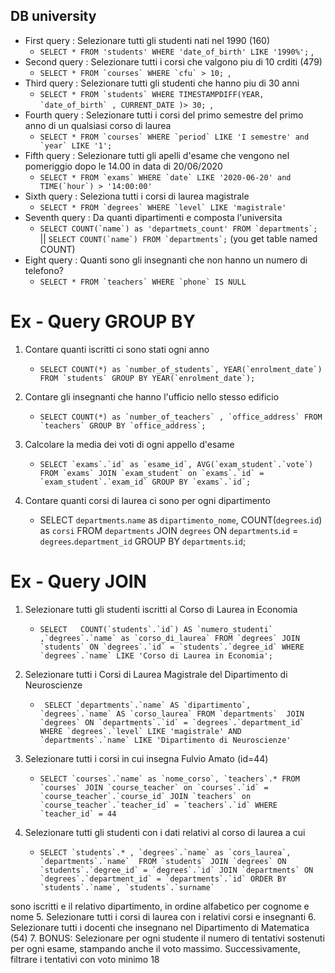 ## DB university

- First query : Selezionare tutti gli studenti nati nel 1990 (160)
    - ```SELECT * FROM 'students' WHERE 'date_of_birth' LIKE '1990%';``` ,
- Second query : Selezionare tutti i corsi che valgono piu di 10 crditi (479)
    - ```SELECT * FROM `courses` WHERE `cfu` > 10; ```,
- Third query : Selezionare tutti gli studenti che hanno piu di 30 anni
    - ```SELECT * FROM `students` WHERE TIMESTAMPDIFF(YEAR, `date_of_birth` , CURRENT_DATE )> 30; ```,
- Fourth query : Selezionare tutti i corsi del primo semestre del primo anno di un qualsiasi corso di laurea 
    - ```SELECT * FROM `courses` WHERE `period` LIKE 'I semestre' and `year` LIKE '1'; ```
- Fifth query : Selezionare tutti gli apelli d'esame che vengono nel pomeriggio dopo le 14.00 in data di 20/06/2020
    - ```SELECT * FROM `exams` WHERE `date` LIKE '2020-06-20' and TIME(`hour`) > '14:00:00'```
- Sixth query : Seleziona tutti i corsi di laurea magistrale 
    - ```SELECT * FROM `degrees` WHERE `level` LIKE 'magistrale'```
- Seventh query : Da quanti dipartimenti e composta l'universita
    - ```SELECT COUNT(`name`) as 'departmets_count' FROM `departments`;``` || ```SELECT COUNT(`name`) FROM `departments`;``` (you get table named COUNT)
- Eight query : Quanti sono gli insegnanti che non hanno un numero di telefono?
    - ```SELECT * FROM `teachers` WHERE `phone` IS NULL```


# Ex - Query GROUP BY

1. Contare quanti iscritti ci sono stati ogni anno
    - ``` SELECT COUNT(*) as `number_of_students`, YEAR(`enrolment_date`) FROM `students` GROUP BY YEAR(`enrolment_date`); ```

2. Contare gli insegnanti che hanno l'ufficio nello stesso edificio
    - ```SELECT COUNT(*) as `number_of_teachers` , `office_address` FROM `teachers` GROUP BY `office_address`; ```

3. Calcolare la media dei voti di ogni appello d'esame
    -  ``` SELECT `exams`.`id` as `esame_id`, AVG(`exam_student`.`vote`) FROM `exams` JOIN `exam_student` on `exams`.`id` = `exam_student`.`exam_id` GROUP BY `exams`.`id`; ```

4. Contare quanti corsi di laurea ci sono per ogni dipartimento
    - SELECT `departments`.`name` as `dipartimento_nome`, COUNT(`degrees`.`id`) as `corsi` FROM `departments` JOIN `degrees` ON `departments`.`id` = `degrees`.`department_id` GROUP BY `departments`.`id`; 


# Ex - Query JOIN 

1. Selezionare tutti gli studenti iscritti al Corso di Laurea in Economia
    - ``` SELECT   COUNT(`students`.`id`) AS `numero_studenti` ,`degrees`.`name` as `corso_di_laurea` FROM `degrees` JOIN `students` ON `degrees`.`id` = `students`.`degree_id` WHERE `degrees`.`name` LIKE 'Corso di Laurea in Economia'; ```

2. Selezionare tutti i Corsi di Laurea Magistrale del Dipartimento di
Neuroscienze
    - ``` SELECT `departments`.`name` AS `dipartimento`, `degrees`.`name` AS `corso_laurea` FROM `departments`  JOIN `degrees` ON `departments`.`id` = `degrees`.`department_id`  WHERE `degrees`.`level` LIKE 'magistrale' AND `departments`.`name` LIKE 'Dipartimento di Neuroscienze'```

3. Selezionare tutti i corsi in cui insegna Fulvio Amato (id=44)
    - ``` SELECT `courses`.`name` as `nome_corso`, `teachers`.* FROM `courses` JOIN `course_teacher` on `courses`.`id` = `course_teacher`.`course_id` JOIN `teachers` on `course_teacher`.`teacher_id` = `teachers`.`id` WHERE `teacher_id` = 44 ```

4. Selezionare tutti gli studenti con i dati relativi al corso di laurea a cui
    - ```SELECT `students`.* , `degrees`.`name` as `cors_laurea`, `departments`.`name`  FROM `students` JOIN `degrees` ON `students`.`degree_id` = `degrees`.`id` JOIN `departments` ON `degrees`.`department_id` = `departments`.`id` ORDER BY `students`.`name`, `students`.`surname` ```

sono iscritti e il relativo dipartimento, in ordine alfabetico per cognome e
nome
5. Selezionare tutti i corsi di laurea con i relativi corsi e insegnanti
6. Selezionare tutti i docenti che insegnano nel Dipartimento di
Matematica (54)
7. BONUS: Selezionare per ogni studente il numero di tentativi sostenuti
per ogni esame, stampando anche il voto massimo. Successivamente,
filtrare i tentativi con voto minimo 18